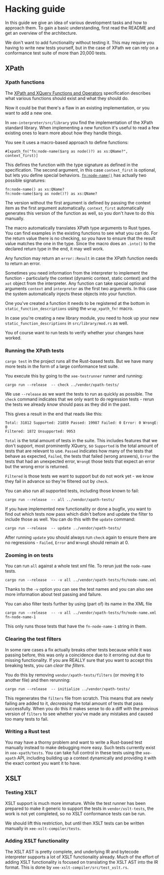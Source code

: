 # Hacking guide

In this guide we give an idea of various development tasks and how to approach
them. To gain a basic understanding, first read the README and get an overview
of the architecture.

We don't want to add functionality without testing it. This may require you
having to write new tests yourself, but in the case of XPath we can rely on a
conformance test suite of more than 20,000 tests.

## XPath

### Xpath functions

The [XPath and XQuery Functions and
Operators](https://www.w3.org/TR/xpath-functions-31/) specification describes
what various functions should exist and what they should do.

Now it could be that there's a flaw in an existing implementation, or you
want to add a new one.

In `xee-interpreter/src/library` you find the implementation of the XPath
standard library. When implementing a new function it's useful to read a few
existing ones to learn more about how they handle things.

You see it uses a macro-based approach to define functions:

```
#[xpath_fn("fn:node-name($arg as node()?) as xs:QName?", context_first)]
```

This defines the function with the type signature as defined in the
specification. The second argument, in this case `context_first` is optional,
but lets you define special behaviors. [`fn:node-name()`](https://www.w3.org/TR/xpath-functions-31/#func-node-name) has actually two possible signatures:

```
fn:node-name() as xs:QName?
fn:node-name($arg as node()?) as xs:QName?
```

The version without the first argument is defined by passing the context item
as the first argument automatically. `context_first` automatically generates
this version of the function as well, so you don't have to do this manually.

The macro automatically translates XPath type arguments to Rust types. You can
find examples in the existing functions to see what you can do. For the return
value there is no checking, so you have to ensure that the result value matches
the one in the type. Since the macro does an `.into()` to the declared return
type in the end, it may well work.

Any function may return an `error::Result` in case the XPath function needs to
return an error. 

Sometimes you need information from the interpreter to implement the function -
particularly the context (dynamic context, static context) and the `xot` object
from the interpreter. Any function can take special optional arguments
`context` and `interpreter` as the first two arguments. In this case the system
automatically injects these objects into your function. 

One you've created a function it needs to be registered at the bottom in
`static_function_descriptions` using the `wrap_xpath_fn!` macro.

In case you're creating a new library module, you need to hook up your new
`static_function_descriptions` in `src/library/mod.rs` as well.

You of course want to run tests to verify whether your changes have worked.

### Running the XPath tests

`cargo test` in the project runs all the Rust-based tests. But we have many
more tests in the form of a large conformance test suite.

You execute this by going to the `xee-testrunner` runner and running:

```
cargo run --release  -- check ../vendor/xpath-tests/
```

We use `--release` as we want the tests to run as quickly as possible. The
`check` command indicates that we only want to do regression tests - rerun the
tests we already *know* should pass as they did in the past.

This gives a result in the end that reads like this:

```
Total: 31812 Supported: 21859 Passed: 19987 Failed: 0 Error: 0 WrongE: 0
Filtered: 1872 Unsupported: 9953
```

`Total` is the total amount of tests in the suite. This includes features that
we don't support, most prominently XQuery, so `Supported` is the total amount
of tests that are relevant to use. `Passed` indicates how many of the tests
that behave as expected, `Failed`, the tests that failed (wrong answers),
`Error` the tests that had an unexpected error, `WrongE` those tests that
expect an error but the wrong error is returned. 

`Filtered` is those tests we want to support but do not work yet - we know they
fail in advance so they're filtered out by `check`.

You can also run all supported tests, including those known to fail:

```
cargo run --release  -- all ../vendor/xpath-tests/
```


If you have implemented new functionality or done a bugfix, you want to find
out which tests now pass which didn't before and update the filter to include
those as well. You can do this with the `update` command:

```
cargo run --release  -- update ../vendor/xpath-tests/
```

After running `update` you should always run `check` again to ensure there
are no regressions - `Failed`, `Error` and `WrongE` should remain at 0.

### Zooming in on tests

You can run `all` against a whole test xml file. To rerun just the `node-name`
tests.

```
cargo run --release  -- -v all ../vendor/xpath-tests/fn/node-name.xml
```

Thanks to the `-v` option you can see the test names and you can also see more
information about test passing and failure.

You can also filter tests further by using (part of) its name in the XML file

```
cargo run --release  -- -v all ../vendor/xpath-tests/fn/node-name.xml fn-node-name-1
```

This only runs those tests that have the `fn-node-name-1` string in them.

### Clearing the test filters

In some rare cases a fix actually breaks other tests because while it was
passing before, this was only a coincidence due to it erroring out due to
missing functionality. If you are REALLY sure that you want to accept this
breaking tests, you can *clear the filters*.

You do this by removing `vendor/xpath-tests/filters` (or moving it to another file)
and then rerunning:

```
cargo run --release  -- initialize ../vendor/xpath-tests/
```

This regenerates the `filters` file from scratch. This means that are newly
failing are added to it, *decreasing* the total amount of tests that pass
successfully. When you do this it makes sense to do a diff with the previous
version of `filters` to see whether you've made any mistakes and caused too
many tests to fail.

### Writing a Rust test

You may have a thorny problem and want to write a Rust-based test manually
instead to make debugging more easy. Such tests currently exist in
`xee-xpath/tests`.  You can take full control in these tests using the
`xee-xpath` API, including building up a context dynamically and providing it
with the exact context you want it to have.

## XSLT

### Testing XSLT

XSLT support is much more immature. While the test runner has been prepared to
make it generic to support the tests in `vendor/xslt-tests`, the work is not
yet completed, so no XSLT conformance tests can be run.

We should lift this restriction, but until then XSLT tests can be written
manually in `xee-xslt-compiler/tests`.

### Adding XSLT functionality

The XSLT AST is pretty complete, and underlying IR and bytecode interpreter
supports a lot of XSLT functionality already. Much of the effort of adding XSLT
functionality is focused on translating the XSLT AST into the IR format. This
is done by `xee-xslt-compiler/src/test_xslt.rs`. 
